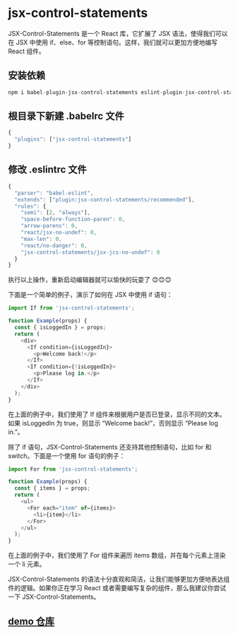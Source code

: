 # jsx-control-statements

JSX-Control-Statements 是一个 React 库，它扩展了 JSX 语法，使得我们可以在 JSX 中使用 if、else、for 等控制语句。这样，我们就可以更加方便地编写 React 组件。

## 安装依赖

```javascript
npm i babel-plugin-jsx-control-statements eslint-plugin-jsx-control-statements --save-dev
```

## 根目录下新建 .babelrc 文件

```javascript
{
  "plugins": ["jsx-control-statements"]
}
```

## 修改 .eslintrc 文件

```javascript
{
  "parser": "babel-eslint",
  "extends": ["plugin:jsx-control-statements/recommended"],
  "rules": {
    "semi": [2, "always"],
    "space-before-function-paren": 0,
    "arrow-parens": 0,
    "react/jsx-no-undef": 0,
    "max-len": 0,
    "react/no-danger": 0,
    "jsx-control-statements/jsx-jcs-no-undef": 0
  }
}

```

执行以上操作，重新启动编辑器就可以愉快的玩耍了 😊😊😊

下面是一个简单的例子，演示了如何在 JSX 中使用 if 语句：

```ts
import If from 'jsx-control-statements';

function Example(props) {
  const { isLoggedIn } = props;
  return (
    <div>
      <If condition={isLoggedIn}>
        <p>Welcome back!</p>
      </If>
      <If condition={!isLoggedIn}>
        <p>Please log in.</p>
      </If>
    </div>
  );
}
```

在上面的例子中，我们使用了 If 组件来根据用户是否已登录，显示不同的文本。如果 isLoggedIn 为 true，则显示 “Welcome back!”，否则显示 “Please log in.”。

除了 if 语句，JSX-Control-Statements 还支持其他控制语句，比如 for 和 switch。下面是一个使用 for 语句的例子：

```ts
import For from 'jsx-control-statements';

function Example(props) {
  const { items } = props;
  return (
    <ul>
      <For each="item" of={items}>
        <li>{item}</li>
      </For>
    </ul>
  );
}
```

在上面的例子中，我们使用了 For 组件来遍历 items 数组，并在每个元素上渲染一个 li 元素。

JSX-Control-Statements 的语法十分直观和简洁，让我们能够更加方便地表达组件的逻辑。如果你正在学习 React 或者需要编写复杂的组件，那么我建议你尝试一下 JSX-Control-Statements。

## [demo 仓库](https://github.com/xsahxl/jsx-control-statments)
